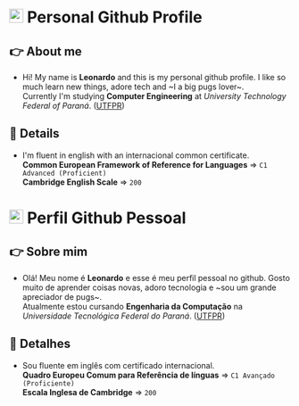 # <img src="https://user-images.githubusercontent.com/41709940/176806899-4c5f27a7-77b6-4304-acea-b0ee509e7272.png" width="25px"> Personal Github Profile
## 👉 About me
- Hi! My name is **Leonardo** and this is my personal github profile. I like so much learn new things, adore tech and ~I a big pugs lover~.<br />
Currently I'm studying **Computer Engineering** at *University Technology Federal of Paraná*. ([UTFPR](https://portal.utfpr.edu.br/home))

## 🚩 Details
- I'm fluent in english with an internacional common certificate. <br />
**Common European Framework of Reference for Languages** => ``C1 Advanced (Proficient)``<br />
**Cambridge English Scale** => ``200``


# <img src="https://images.emojiterra.com/google/noto-emoji/v2.034/128px/1f1e7-1f1f7.png" width="25px"> Perfil Github Pessoal
## 👉 Sobre mim
- Olá! Meu nome é **Leonardo** e esse é meu perfil pessoal no github. Gosto muito de aprender coisas novas, adoro tecnologia e ~sou um grande apreciador de pugs~.<br />
Atualmente estou cursando **Engenharia da Computação** na *Universidade Tecnológica Federal do Paraná*. ([UTFPR](https://portal.utfpr.edu.br/home))

## 🚩 Detalhes
- Sou fluente em inglês com certificado internacional. <br />
**Quadro Europeu Comum para Referência de línguas** => ``C1 Avançado (Proficiente)``<br />
**Escala Inglesa de Cambridge** => ``200``


<!---
leonardocjr/leonardocjr is a ✨ special ✨ repository because its `README.md` (this file) appears on your GitHub profile.
You can click the Preview link to take a look at your changes.
--->
